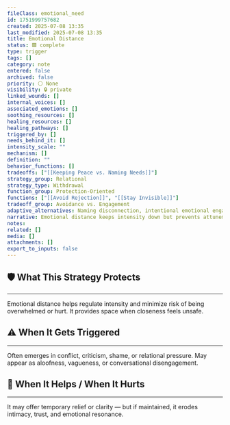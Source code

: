 ```yaml
---
fileClass: emotional_need
id: 1751999757682
created: 2025-07-08 13:35
last_modified: 2025-07-08 13:35
title: Emotional Distance
status: 🟩 complete
type: trigger
tags: []
category: note
entered: false
archived: false
priority: ⚪ None
visibility: 🔒 private
linked_wounds: []
internal_voices: []
associated_emotions: []
soothing_resources: []
healing_resources: []
healing_pathways: []
triggered_by: []
needs_behind_it: []
intensity_scale: ""
mechanism: []
definition: ""
behavior_functions: []
tradeoffs: ["[[Keeping Peace vs. Naming Needs]]"]
strategy_group: Relational
strategy_type: Withdrawal
function_group: Protection-Oriented
functions: ["[[Avoid Rejection]]", "[[Stay Invisible]]"]
tradeoff_group: Avoidance vs. Engagement
adaptive_alternatives: Naming disconnection, intentional emotional engagement, gentle vulnerability.
narrative: Emotional distance keeps intensity down but prevents attunement and authentic connection.
notes: 
related: []
media: []
attachments: []
export_to_inputs: false
---
```


## 🛡️ What This Strategy Protects
---
Emotional distance helps regulate intensity and minimize risk of being overwhelmed or hurt. It provides space when closeness feels unsafe.

## ⚠️ When It Gets Triggered
---
Often emerges in conflict, criticism, shame, or relational pressure. May appear as aloofness, vagueness, or conversational disengagement.

## 🔄 When It Helps / When It Hurts
---
It may offer temporary relief or clarity — but if maintained, it erodes intimacy, trust, and emotional resonance.
